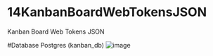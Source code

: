 # 14KanbanBoardWebTokensJSON
Kanban Board Web Tokens JSON


#Database Postgres (kanban_db)
![image](https://github.com/user-attachments/assets/17a0fb03-e486-4413-8ba0-09d8b9717680)

